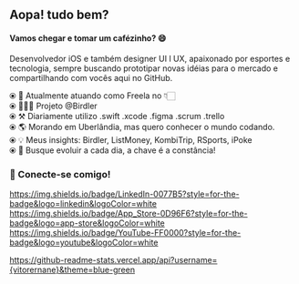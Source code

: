## Aopa! tudo bem? 

#### Vamos chegar e tomar um cafézinho? 😄

Desenvolvedor iOS e também designer UI l UX, apaixonado por esportes e tecnologia, sempre buscando prototipar novas idéias para o mercado e compartilhando com vocês aqui no GitHub. 

⦿ 🏢 Atualmente atuando como Freela no 👇🏻<br>
⦿ 👨🏻‍💻 Projeto @Birdler<br>
⦿ ⚒️ Diariamente utilizo .swift .xcode .figma .scrum .trello <br>
⦿ 🌎 Morando em Uberlândia, mas quero conhecer o mundo codando. <br>
⦿ 💡 Meus insights: Birdler, ListMoney, KombiTrip, RSports, iPoke <br>
⦿ 🌱 Busque evoluir a cada dia, a chave é a constância! <br>
<p></p>

### 🤝 Conecte-se comigo!

https://img.shields.io/badge/LinkedIn-0077B5?style=for-the-badge&logo=linkedin&logoColor=white
https://img.shields.io/badge/App_Store-0D96F6?style=for-the-badge&logo=app-store&logoColor=white
https://img.shields.io/badge/YouTube-FF0000?style=for-the-badge&logo=youtube&logoColor=white


https://github-readme-stats.vercel.app/api?username={vitorernane}&theme=blue-green
<!--
**vitorernane/vitorernane** is a ✨ _special_ ✨ repository because its `README.md` (this file) appears on your GitHub profile.

Here are some ideas to get you started:

- 🔭 I’m currently working on ...
- 🌱 I’m currently learning ...
- 👯 I’m looking to collaborate on ...
- 🤔 I’m looking for help with ...
- 💬 Ask me about ...
- 📫 How to reach me: ...
- 😄 Pronouns: ...
- ⚡ Fun fact: ...
-->
